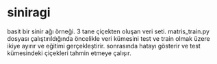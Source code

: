 # siniragi

basit bir sinir ağı örneği.
3 tane çiçekten oluşan veri seti.
matris_train.py dosyası çalıştırıldığında öncelikle veri kümesini test ve train olmak üzere ikiye ayırır ve eğitimi gerçekleştirir.
sonrasında hatayı gösterir ve test kümesindeki çiçekleri tahmin etmeye çalışır.
